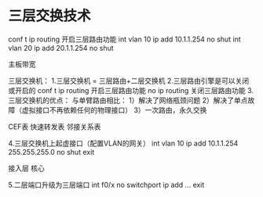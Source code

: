 # 三层交换技术

conf t
ip routing 开启三层路由功能
int vlan 10
  ip add 10.1.1.254
  no shut
int vlan 20
  ip add 20.1.1.254
  no shut

主板带宽

三层交换机：
1.三层交换机 = 三层路由+二层交换机
2.三层路由引擎是可以关闭或开启的
 conf t
 ip routing  开启三层路由功能
 no ip routing 关闭三层路由功能
3.三层交换机的优点：
 与单臂路由相比：
 1）解决了网络瓶颈问题
 2）解决了单点故障（虚拟接口不再依赖任何的物理接口）
 3）一次路由，永久交换

 CEF表 快速转发表
 邻接关系表

4.三层交换机上起虚接口（配置VLAN的网关）
int vlan 10
  ip add 10.1.1.254 255.255.255.0
  no shut
  exit

接入层 核心

5.二层端口升级为三层端口
  int f0/x
    no switchport
    ip add ...
    exit